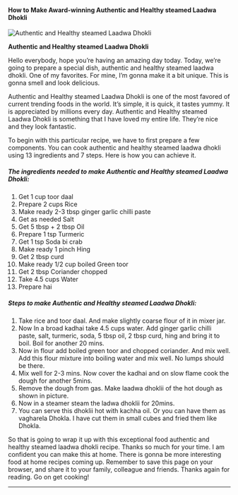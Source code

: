             

#### How to Make Award-winning Authentic and Healthy steamed Laadwa Dhokli

![Authentic and Healthy steamed Laadwa Dhokli](https://img-global.cpcdn.com/recipes/8efd6ae86dd90efb/751x532cq70/authentic-and-healthy-steamed-laadwa-dhokli-recipe-main-photo.jpg)

**Authentic and Healthy steamed Laadwa Dhokli**

Hello everybody, hope you’re having an amazing day today. Today, we’re going to prepare a special dish, authentic and healthy steamed laadwa dhokli. One of my favorites. For mine, I’m gonna make it a bit unique. This is gonna smell and look delicious.

Authentic and Healthy steamed Laadwa Dhokli is one of the most favored of current trending foods in the world. It’s simple, it is quick, it tastes yummy. It is appreciated by millions every day. Authentic and Healthy steamed Laadwa Dhokli is something that I have loved my entire life. They’re nice and they look fantastic.

To begin with this particular recipe, we have to first prepare a few components. You can cook authentic and healthy steamed laadwa dhokli using 13 ingredients and 7 steps. Here is how you can achieve it.

##### The ingredients needed to make Authentic and Healthy steamed Laadwa Dhokli:

1.  Get 1 cup toor daal
2.  Prepare 2 cups Rice
3.  Make ready 2-3 tbsp ginger garlic chilli paste
4.  Get as needed Salt
5.  Get 5 tbsp + 2 tbsp Oil
6.  Prepare 1 tsp Turmeric
7.  Get 1 tsp Soda bi crab
8.  Make ready 1 pinch Hing
9.  Get 2 tbsp curd
10.  Make ready 1/2 cup boiled Green toor
11.  Get 2 tbsp Coriander chopped
12.  Take 4.5 cups Water
13.  Prepare hai

##### Steps to make Authentic and Healthy steamed Laadwa Dhokli:

1.  Take rice and toor daal. And make slightly coarse flour of it in mixer jar.
2.  Now In a broad kadhai take 4.5 cups water. Add ginger garlic chilli paste, salt, turmeric, soda, 5 tbsp oil, 2 tbsp curd, hing and bring it to boil. Boil for another 20 mins.
3.  Now in flour add boiled green toor and chopped coriander. And mix well. Add this flour mixture into boiling water and mix well. No lumps should be there.
4.  Mix well for 2-3 mins. Now cover the kadhai and on slow flame cook the dough for another 5mins.
5.  Remove the dough from gas. Make laadwa dhoklii of the hot dough as shown in picture.
6.  Now in a steamer steam the ladwa dhoklii for 20mins.
7.  You can serve this dhoklii hot with kachha oil. Or you can have them as vagharela Dhokla. I have cut them in small cubes and fried them like Dhokla.

So that is going to wrap it up with this exceptional food authentic and healthy steamed laadwa dhokli recipe. Thanks so much for your time. I am confident you can make this at home. There is gonna be more interesting food at home recipes coming up. Remember to save this page on your browser, and share it to your family, colleague and friends. Thanks again for reading. Go on get cooking!

* * *